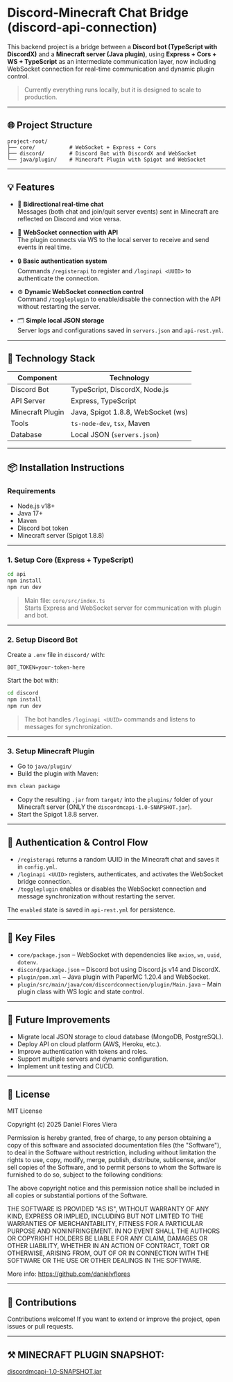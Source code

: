 # Discord-Minecraft Chat Bridge (discord-api-connection)

This backend project is a bridge between a **Discord bot (TypeScript with DiscordX)** and a **Minecraft server (Java plugin)**, using **Express + Cors + WS + TypeScript** as an intermediate communication layer, now including WebSocket connection for real-time communication and dynamic plugin control.

> Currently everything runs locally, but it is designed to scale to production.

---

## 🌐 Project Structure

```
project-root/
├── core/           # WebSocket + Express + Cors
├── discord/        # Discord Bot with DiscordX and WebSocket
└── java/plugin/    # Minecraft Plugin with Spigot and WebSocket
```

---

## 💡 Features

- 🔁 **Bidirectional real-time chat**  
  Messages (both chat and join/quit server events) sent in Minecraft are reflected on Discord and vice versa.

- 🔄 **WebSocket connection with API**  
  The plugin connects via WS to the local server to receive and send events in real time.

- 🔒 **Basic authentication system**  
  Commands `/registerapi` to register and `/loginapi <UUID>` to authenticate the connection.

- ⚙️ **Dynamic WebSocket connection control**  
  Command `/toggleplugin` to enable/disable the connection with the API without restarting the server.

- 🗂️ **Simple local JSON storage**  
  Server logs and configurations saved in `servers.json` and `api-rest.yml`.

---

## 🚀 Technology Stack

| Component        | Technology                     |
|------------------|--------------------------------|
| Discord Bot      | TypeScript, DiscordX, Node.js  |
| API Server       | Express, TypeScript            |
| Minecraft Plugin | Java, Spigot 1.8.8, WebSocket (ws) |
| Tools            | `ts-node-dev`, `tsx`, Maven    |
| Database         | Local JSON (`servers.json`)    |

---

## 📦 Installation Instructions

### Requirements

- Node.js v18+
- Java 17+
- Maven
- Discord bot token
- Minecraft server (Spigot 1.8.8)

---

### 1. Setup Core (Express + TypeScript)

```bash
cd api
npm install
npm run dev
```

> Main file: `core/src/index.ts`  
> Starts Express and WebSocket server for communication with plugin and bot.

---

### 2. Setup Discord Bot

Create a `.env` file in `discord/` with:

```env
BOT_TOKEN=your-token-here
```

Start the bot with:

```bash
cd discord
npm install
npm run dev
```

> The bot handles `/loginapi <UUID>` commands and listens to messages for synchronization.

---

### 3. Setup Minecraft Plugin

- Go to `java/plugin/`
- Build the plugin with Maven:

```bash
mvn clean package
```

- Copy the resulting `.jar` from `target/` into the `plugins/` folder of your Minecraft server (ONLY the `discordmcapi-1.0-SNAPSHOT.jar`).
- Start the Spigot 1.8.8 server.

---

## 🔐 Authentication & Control Flow

- `/registerapi` returns a random UUID in the Minecraft chat and saves it in `config.yml`.
- `/loginapi <UUID>` registers, authenticates, and activates the WebSocket bridge connection.
- `/toggleplugin` enables or disables the WebSocket connection and message synchronization without restarting the server.

The `enabled` state is saved in `api-rest.yml` for persistence.

---

## 📁 Key Files

- `core/package.json` – WebSocket with dependencies like `axios`, `ws`, `uuid`, `dotenv`.
- `discord/package.json` – Discord bot using Discord.js v14 and DiscordX.
- `plugin/pom.xml` – Java plugin with PaperMC 1.20.4 and WebSocket.
- `plugin/src/main/java/com/discordconnection/plugin/Main.java` – Main plugin class with WS logic and state control.

---

## 🔮 Future Improvements

- Migrate local JSON storage to cloud database (MongoDB, PostgreSQL).
- Deploy API on cloud platform (AWS, Heroku, etc.).
- Improve authentication with tokens and roles.
- Support multiple servers and dynamic configuration.
- Implement unit testing and CI/CD.

---

## 📜 License

MIT License

Copyright (c) 2025 Daniel Flores Viera

Permission is hereby granted, free of charge, to any person obtaining a copy
of this software and associated documentation files (the "Software"), to deal
in the Software without restriction, including without limitation the rights
to use, copy, modify, merge, publish, distribute, sublicense, and/or sell
copies of the Software, and to permit persons to whom the Software is
furnished to do so, subject to the following conditions:

The above copyright notice and this permission notice shall be included in all
copies or substantial portions of the Software.

THE SOFTWARE IS PROVIDED "AS IS", WITHOUT WARRANTY OF ANY KIND, EXPRESS OR
IMPLIED, INCLUDING BUT NOT LIMITED TO THE WARRANTIES OF MERCHANTABILITY,
FITNESS FOR A PARTICULAR PURPOSE AND NONINFRINGEMENT. IN NO EVENT SHALL THE
AUTHORS OR COPYRIGHT HOLDERS BE LIABLE FOR ANY CLAIM, DAMAGES OR OTHER
LIABILITY, WHETHER IN AN ACTION OF CONTRACT, TORT OR OTHERWISE, ARISING FROM,
OUT OF OR IN CONNECTION WITH THE SOFTWARE OR THE USE OR OTHER DEALINGS IN THE
SOFTWARE.

More info: https://github.com/danielvflores

---

## 🤝 Contributions

Contributions welcome! If you want to extend or improve the project, open issues or pull requests.

---

## ⚒️ MINECRAFT PLUGIN SNAPSHOT:
[discordmcapi-1.0-SNAPSHOT.jar](https://github.com/danielvflores/discord-api-connection/raw/refs/heads/main/java/discordmcapi/target/discordmcapi-1.0-SNAPSHOT.jar)